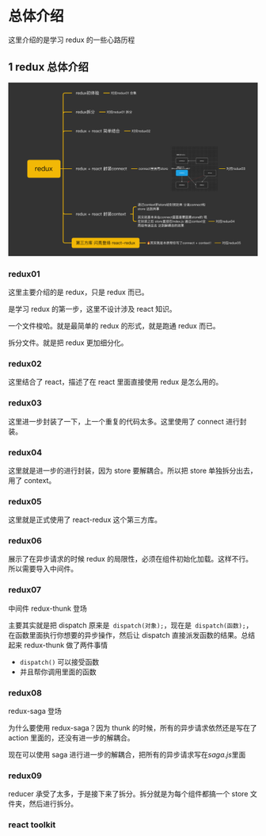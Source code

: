 # 总体介绍

这里介绍的是学习 redux 的一些心路历程

## 1 redux 总体介绍

![image-20220912234110212](https://raw.githubusercontent.com/chihokyo/image_host/develop/image-20220912234110212.png)

### redux01

这里主要介绍的是 redux，只是 redux 而已。

是学习 redux 的第一步，这里不设计涉及 react 知识。

一个文件梭哈。就是最简单的 redux 的形式，就是跑通 redux 而已。

拆分文件。就是把 redux 更加细分化。

### redux02

这里结合了 react，描述了在 react 里面直接使用 redux 是怎么用的。

### redux03

这里进一步封装了一下，上一个重复的代码太多。这里使用了 connect 进行封装。

### redux04

这里就是进一步的进行封装，因为 store 要解耦合。所以把 store 单独拆分出去，用了 context。

### redux05

这里就是正式使用了 react-redux 这个第三方库。

### redux06

展示了在异步请求的时候 redux 的局限性，必须在组件初始化加载。这样不行。所以需要导入中间件。

### redux07

中间件 redux-thunk 登场

主要其实就是把 dispatch 原来是` dispatch(对象);`，现在是` dispatch(函数);`，在函数里面执行你想要的异步操作，然后让 dispatch 直接派发函数的结果。总结起来 redux-thunk 做了两件事情

- `dispatch()` 可以接受函数
- 并且帮你调用里面的函数

### redux08

redux-saga 登场

为什么要使用 redux-saga？因为 thunk 的时候，所有的异步请求依然还是写在了 action 里面的，还没有进一步的解耦合。

现在可以使用 saga 进行进一步的解耦合，把所有的异步请求写在*saga.js*里面

### redux09

reducer 承受了太多，于是接下来了拆分。拆分就是为每个组件都搞一个 store 文件夹，然后进行拆分。

### react toolkit
